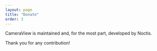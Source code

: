 ```yaml
---
layout: page
title: "Donate"
order: 3
---
```


CameraView is maintained and, for the most part, developed by Noctis.

Thank you for any contribution!
